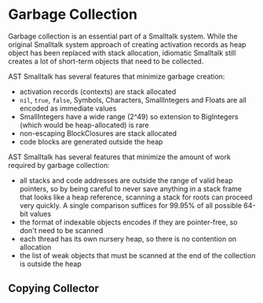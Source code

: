 # Garbage Collection

Garbage collection is an essential part of a Smalltalk system. While the original Smalltalk system approach of creating activation records as heap object has been replaced with stack allocation, idiomatic Smalltalk still creates a lot of short-term objects that need to be collected.

AST Smalltalk has several features that minimize garbage creation:
- activation records (contexts) are stack allocated
- `nil`, `true`, `false`, Symbols, Characters, SmallIntegers and Floats are all encoded as immediate values
- SmallIntegers have a wide range (2^49) so extension to BigIntegers (which would be heap-allocated) is rare
- non-escaping BlockClosures are stack allocated
- code blocks are generated outside the heap

AST Smalltalk has several features that minimize the amount of work required by garbage collection:
- all stacks and code addresses are outside the range of valid heap pointers, so by being careful to never save anything in a stack frame that looks like a heap reference, scanning a stack for roots can proceed very quickly. A single comparison suffices for 99.95% of all possible 64-bit values
- the format of indexable objects encodes if they are pointer-free, so don't need to be scanned
- each thread has its own nursery heap, so there is no contention on allocation
- the list of weak objects that must be scanned at the end of the collection is outside the heap

## Copying Collector